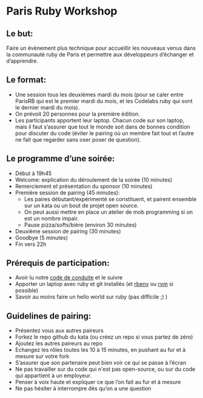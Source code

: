 # Paris Ruby Workshop


## Le but:
Faire un évènement plus technique pour accueillir les nouveaux venus dans la communauté ruby de Paris et permettre aux développeurs d’échanger et d’apprendre.

## Le format:

- Une session tous les deuxièmes mardi du mois (pour se caler entre ParisRB qui est le premier mardi du mois, et les Codelabs ruby qui sont le dernier mardi du mois).
- On prévoit 20 personnes pour la première édition.
- Les participants apportent leur laptop. Chacun code sur son laptop, mais il faut s’assurer que tout le monde soit dans de bonnes condition pour discuter du code (éviter le pairing où un membre fait tout et l’autre ne fait que regarder sans oser poser de question).

## Le programme d’une soirée:

- Début à 19h45
- Welcome: explication du déroulement de la soirée (10 minutes)
- Remerciement et présentation du sponsor (10 minutes)
- Première session de pairing (45 minutes):
  - Les paires débutant/expérimenté se constituent, et pairent ensemble sur un kata ou un bout de projet open source.
  - On peut aussi mettre en place un atelier de mob programming si on est un nombre impair.
  - Pause pizza/softs/bière (environ 30 minutes)
- Deuxième session de pairing (30 minutes)
- Goodbye (5 minutes)
- Fin vers 22h

## Prérequis de participation:
- Avoir lu notre [code de conduite](https://github.com/ParisRubyWorkshop/meetup/blob/master/code_de_conduite.md) et le suivre
- Apporter un laptop avec ruby et git installés (et [rbenv](https://github.com/rbenv/rbenv) ou [rvm](https://github.com/rvm/rvm) si possible)
- Savoir au moins faire un hello world sur ruby (pas difficile ;) )

## Guidelines de pairing:
- Présentez vous aux autres paireurs
- Forkez le repo github du kata (ou créez un repo si vous partez de zéro)
- Ajoutez les autres paireurs au repo
- Echangez les rôles toutes les 10 à 15 minutes, en pushant au fur et à mesure sur votre fork
- S’assurer que son partenaire peut bien voir ce qui se passe à l’écran
- Ne pas travailler sur du code qui n'est pas open-source, ou sur du code qui appartient à un employeur.
- Penser à voix haute et expliquer ce que l’on fait au fur et à mesure
- Ne pas hésiter à interrompre dès qu’on a une question

